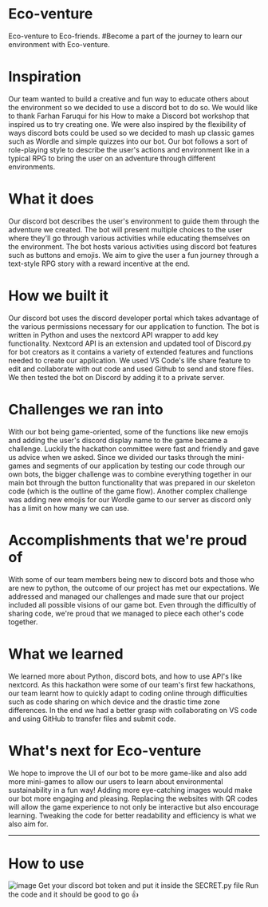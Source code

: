 # Eco-venture

Eco-venture to Eco-friends. #Become a part of the journey to learn our environment with Eco-venture.

# Inspiration
Our team wanted to build a creative and fun way to educate others about the environment so we decided to use a discord bot to do so. We would like to thank Farhan Faruqui for his How to make a Discord bot workshop that inspired us to try creating one. We were also inspired by the flexibility of ways discord bots could be used so we decided to mash up classic games such as Wordle and simple quizzes into our bot. Our bot follows a sort of role-playing style to describe the user's actions and environment like in a typical RPG to bring the user on an adventure through different environments.

# What it does
Our discord bot describes the user's environment to guide them through the adventure we created. The bot will present multiple choices to the user where they'll go through various activities while educating themselves on the environment. The bot hosts various activities using discord bot features such as buttons and emojis. We aim to give the user a fun journey through a text-style RPG story with a reward incentive at the end.

# How we built it
Our discord bot uses the discord developer portal which takes advantage of the various permissions necessary for our application to function. The bot is written in Python and uses the nextcord API wrapper to add key functionality. Nextcord API is an extension and updated tool of Discord.py for bot creators as it contains a variety of extended features and functions needed to create our application. We used VS Code's life share feature to edit and collaborate with out code and used Github to send and store files. We then tested the bot on Discord by adding it to a private server.

# Challenges we ran into
With our bot being game-oriented, some of the functions like new emojis and adding the user's discord display name to the game became a challenge. Luckily the hackathon committee were fast and friendly and gave us advice when we asked. Since we divided our tasks through the mini-games and segments of our application by testing our code through our own bots, the bigger challenge was to combine everything together in our main bot through the button functionality that was prepared in our skeleton code (which is the outline of the game flow). Another complex challenge was adding new emojis for our Wordle game to our server as discord only has a limit on how many we can use.

# Accomplishments that we're proud of
With some of our team members being new to discord bots and those who are new to python, the outcome of our project has met our expectations. We addressed and managed our challenges and made sure that our project included all possible visions of our game bot. Even through the difficultly of sharing code, we're proud that we managed to piece each other's code together.

# What we learned
We learned more about Python, discord bots, and how to use API's like nextcord. As this hackathon were some of our team's first few hackathons, our team learnt how to quickly adapt to coding online through difficulties such as code sharing on which device and the drastic time zone differences. In the end we had a better grasp with collaborating on VS code and using GitHub to transfer files and submit code.

# What's next for Eco-venture
We hope to improve the UI of our bot to be more game-like and also add more mini-games to allow our users to learn about environmental sustainability in a fun way! Adding more eye-catching images would make our bot more engaging and pleasing. Replacing the websites with QR codes will allow the game experience to not only be interactive but also encourage learning. Tweaking the code for better readability and efficiency is what we also aim for.

<hr>

# How to use

![image](https://user-images.githubusercontent.com/66497192/167303596-2640e4c2-b197-4eae-bd94-2d5d68e17f22.png)
Get your discord bot token and put it inside the SECRET.py file
Run the code and it should be good to go :thumbsup:
